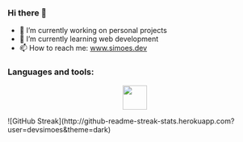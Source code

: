 ### Hi there 👋

- 🔭 I’m currently working on personal projects
- 🌱 I’m currently learning web development
- 📫 How to reach me: www.simoes.dev

### Languages and tools:

<p align="center">
  <img width="48" height="48" src="https://cdn.svgporn.com/logos/react.svg" />
</p>

<p allign="center">
  ![GitHub Streak](http://github-readme-streak-stats.herokuapp.com?user=devsimoes&theme=dark)
</p>

